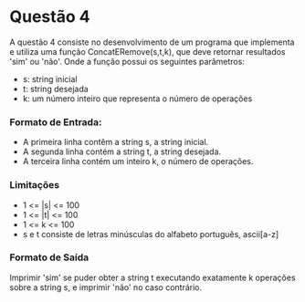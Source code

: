 # Questão 4

A questão 4 consiste no desenvolvimento de um programa que implementa e utiliza uma função ConcatERemove(s,t,k), que deve retornar resultados 'sim' ou 'não'. Onde a função possui os seguintes parâmetros:
- s: string inicial
- t: string desejada
- k: um número inteiro que representa o número de operações

### Formato de Entrada: 
- A primeira linha contêm a string s, a string inicial.
- A segunda linha contém a string t, a string desejada.
- A terceira linha contém um inteiro k, o número de operações.

### Limitações
- 1 <= |s| <= 100
- 1 <= |t| <= 100
- 1 <= k <= 100
- s e t consiste de letras minúsculas do alfabeto português, ascii[a-z]

### Formato de Saída
Imprimir 'sim' se puder obter a string t executando exatamente k operações sobre a string s, e imprimir 'não' no caso contrário.
